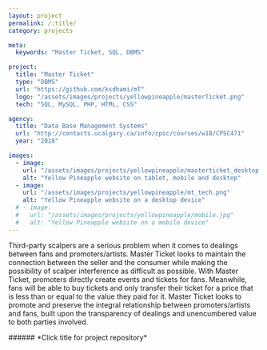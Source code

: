 ```yaml
---
layout: project
permalink: /:title/
category: projects

meta:
  keywords: "Master Ticket, SQL, DBMS"

project:
  title: "Master Ticket"
  type: "DBMS"
  url: "https://github.com/ksdhami/mT"
  logo: "/assets/images/projects/yellowpineapple/masterTicket.png"
  tech: "SQL, MySQL, PHP, HTML, CSS"

agency:
  title: "Data Base Management Systems"
  url: "http://contacts.ucalgary.ca/info/cpsc/courses/w18/CPSC471"
  year: "2018"

images:
  - image:
    url: "/assets/images/projects/yellowpineapple/masterticket_desktop.png"
    alt: "Yellow Pineapple website on tablet, mobile and desktop"
  - image:
    url: "/assets/images/projects/yellowpineapple/mt_tech.png"
    alt: "Yellow Pineapple website on a desktop device"
  # - image:
  #   url: "/assets/images/projects/yellowpineapple/mobile.jpg"
  #   alt: "Yellow Pineapple website on a mobile device"
---
```

<p>Third-party scalpers are a serious problem when it comes to dealings between fans and promoters/artists. Master Ticket looks to maintain the connection between the seller and the consumer while making the possibility of scalper interference as difficult as possible. With Master Ticket, promoters directly create events and tickets for fans. Meanwhile, fans will be able to buy tickets and only transfer their ticket for a price that is less than or equal to the value they paid for it. Master Ticket looks to promote and preserve the integral relationship between promoters/artists and fans, built upon the transparency of dealings and unencumbered value to both parties involved.
<br>
</p>
###### *Click title for project repository*